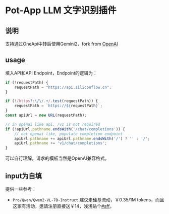 # Pot-App LLM 文字识别插件
## 说明
支持通过OneApi中转后使用Gemini2，fork from [OpenAI](https://github.com/Ideenaster/pot-app-recognize-plugin-LLM)
## usage
填入API和API Endpoint，Endpoint的逻辑为：
```js
if (!requestPath) {
    requestPath = "https://api.siliconflow.cn";
}

if (!/https?:\/\/.+/.test(requestPath)) {
    requestPath = `https://${requestPath}`;
}
const apiUrl = new URL(requestPath);

// in openai like api, /v1 is not required
if (!apiUrl.pathname.endsWith('/chat/completions')) {
    // not openai like, populate completion endpoint
    apiUrl.pathname += apiUrl.pathname.endsWith('/') ? '' : '/';
    apiUrl.pathname += 'v1/chat/completions';
}
```
可以自行理解，请求的模板当然是OpenAI兼容格式。
## input为自填
提供一些参考：
- `Pro/Qwen/Qwen2-VL-7B-Instruct`
  建议走硅基流动，￥0.35/1M tokens，而且这家有活动，邀请注册直接送￥14，浅浅贴个[#aff](https://cloud.siliconflow.cn/i/9ADlLqtT)。